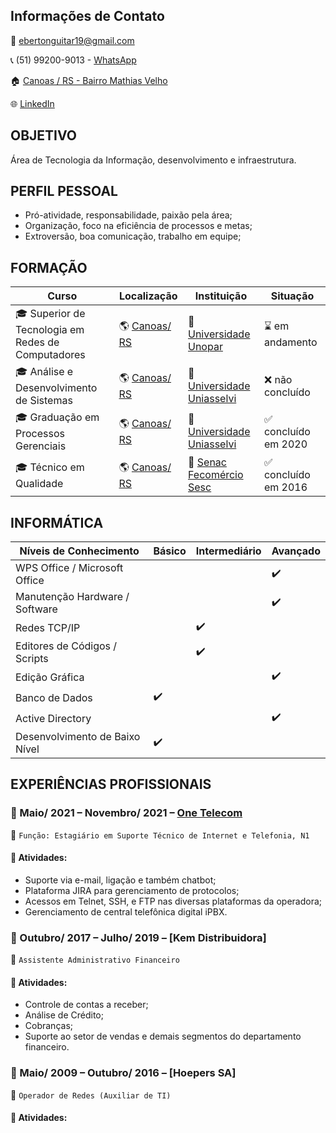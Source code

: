 ## Informações de Contato
:e-mail: ebertonguitar19@gmail.com

:telephone_receiver: (51) 99200-9013 - [WhatsApp](https://api.whatsapp.com/send?phone=5551992009013)

:house: [Canoas / RS - Bairro Mathias Velho](https://bit.ly/2VmU7mI)

:globe_with_meridians: [LinkedIn](https://www.linkedin.com/in/eberton-luis-da-silva-0682631b5/)

## OBJETIVO
Área de Tecnologia da Informação, desenvolvimento e infraestrutura.


## PERFIL PESSOAL
- Pró-atividade, responsabilidade, paixão pela área;
- Organização, foco na eficiência de processos e metas;
- Extroversão, boa comunicação, trabalho em equipe;


## FORMAÇÃO
| Curso | Localização | Instituição | Situação |
| ----- | ----------- | ----------- | -------- |
| :mortar_board: Superior de Tecnologia em Redes de Computadores | :earth_americas: [Canoas/ RS](https://bit.ly/2VmU7mI) | :school: [Universidade Unopar](hhttps://www.unopar.com.br/) | :hourglass: em andamento |
| :mortar_board: Análise e Desenvolvimento de Sistemas | :earth_americas: [Canoas/ RS](https://bit.ly/2VmU7mI) | :school: [Universidade Uniasselvi](https://portal.uniasselvi.com.br/) | :x: não concluído |
| :mortar_board: Graduação em Processos Gerenciais | :earth_americas: [Canoas/ RS](https://bit.ly/2VmU7mI) | :school: [Universidade Uniasselvi](https://portal.uniasselvi.com.br/) | :white_check_mark: concluído em 2020 |
| :mortar_board: Técnico em Qualidade | :earth_americas: [Canoas/ RS](https://bit.ly/2VmU7mI) | :school: [Senac Fecomércio Sesc](https://www.senacrs.com.br/) | :white_check_mark: concluído em 2016 |


## INFORMÁTICA
| Níveis de Conhecimento | Básico | Intermediário | Avançado |
| ---------------------- | ------ | ------------- | -------- |
| WPS Office / Microsoft Office  |        |               | :heavy_check_mark: |
| Manutenção Hardware / Software |        |               | :heavy_check_mark: |
| Redes TCP/IP                   |        | :heavy_check_mark: |               |
| Editores de Códigos / Scripts  |        | :heavy_check_mark: |               |
| Edição Gráfica                 |        |               | :heavy_check_mark: |
| Banco de Dados                 | :heavy_check_mark: |   |                    |
| Active Directory               |        |               | :heavy_check_mark: |
| Desenvolvimento de Baixo Nível | :heavy_check_mark: |                        |



## EXPERIÊNCIAS PROFISSIONAIS
### :office: Maio/ 2021 – Novembro/ 2021 – [One Telecom](https://www.onetelecom.net.br/)
:briefcase: ``Função: Estagiário em Suporte Técnico de Internet e Telefonia, N1``
#### :pushpin: Atividades:
- Suporte via e-mail, ligação e também chatbot;
- Plataforma JIRA para gerenciamento de protocolos;
- Acessos em Telnet, SSH, e FTP nas diversas plataformas da operadora;
- Gerenciamento de central telefônica digital iPBX.

### :office: Outubro/ 2017 – Julho/ 2019 – [Kem Distribuidora]
:briefcase: ``Assistente Administrativo Financeiro``
#### :pushpin: Atividades:
- Controle de contas a receber;
- Análise de Crédito;
- Cobranças;
- Suporte ao setor de vendas e demais segmentos do departamento financeiro.

### :office: Maio/ 2009 – Outubro/ 2016 – [Hoepers SA]
:briefcase: ``Operador de Redes (Auxiliar de TI)``
#### :pushpin: Atividades:

